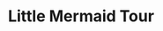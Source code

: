 ---
title: Little Mermaid Tour
description: Virtual tour to visit the Under the sea kingdom
img: nuxt_demo/DSC00792
---